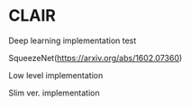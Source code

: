 # CLAIR
Deep learning implementation test


SqueezeNet(https://arxiv.org/abs/1602.07360)


Low level implementation

Slim ver. implementation
